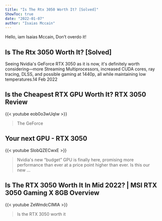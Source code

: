 ```yaml
---
title: "Is The Rtx 3050 Worth It? [Solved]"
ShowToc: true 
date: "2022-01-07"
author: "Isaias Mccain" 
---
```


Hello, iam Isaias Mccain, Don’t overdo it!
## Is The Rtx 3050 Worth It? [Solved]
Seeing Nvidia's GeForce RTX 3050 as it is now, it's definitely worth considering—more Streaming Multiprocessors, increased CUDA cores, ray tracing, DLSS, and possible gaming at 1440p, all while maintaining low temperatures.14 Feb 2022

## Is the Cheapest RTX GPU Worth It?  RTX 3050 Review
{{< youtube eob0o3wUqIw >}}
>The GeForce 

## Your next GPU - RTX 3050
{{< youtube SlobQZECwxE >}}
>Nvidia's new “budget” GPU is finally here, promising more performance than ever at a price point higher than ever. Is this our new ...

## Is The RTX 3050 Worth It In Mid 2022? | MSI RTX 3050 Gaming X 8GB Overview
{{< youtube ZeWmdcCIMlA >}}
>Is the RTX 3050 worth it

